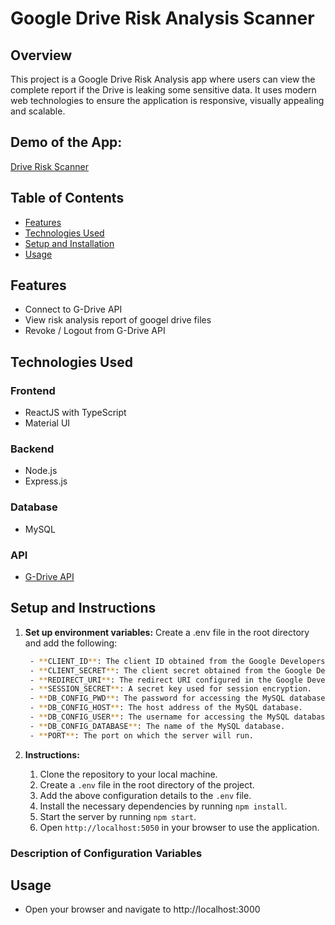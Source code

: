 # Google Drive Risk Analysis Scanner

## Overview

This project is a Google Drive Risk Analysis app where users can view the complete report if the Drive is leaking some sensitive data. It uses modern web technologies to ensure the application is responsive, visually appealing and scalable.

## Demo of the App:

   [Drive Risk Scanner](https://www.youtube.com/watch?v=uhfpIlIOTM4)

## Table of Contents

- [Features](#features)
- [Technologies Used](#technologies-used)
- [Setup and Installation](#setup-and-installation)
- [Usage](#usage)

## Features

- Connect to G-Drive API
- View risk analysis report of googel drive files
- Revoke / Logout from G-Drive API

## Technologies Used

### Frontend

- ReactJS with TypeScript
- Material UI

### Backend

- Node.js
- Express.js

### Database

- MySQL

### API

- [G-Drive API](https://developers.google.com/drive/api/guides/about-sdk)

## Setup and Instructions

1. **Set up environment variables:**
   Create a .env file in the root directory and add the following:

   ```sh
    - **CLIENT_ID**: The client ID obtained from the Google Developers Console.
    - **CLIENT_SECRET**: The client secret obtained from the Google Developers Console.
    - **REDIRECT_URI**: The redirect URI configured in the Google Developers Console for OAuth2 callbacks.
    - **SESSION_SECRET**: A secret key used for session encryption.
    - **DB_CONFIG_PWD**: The password for accessing the MySQL database.
    - **DB_CONFIG_HOST**: The host address of the MySQL database.
    - **DB_CONFIG_USER**: The username for accessing the MySQL database.
    - **DB_CONFIG_DATABASE**: The name of the MySQL database.
    - **PORT**: The port on which the server will run.
   
2. **Instructions:**
   1. Clone the repository to your local machine.
   2. Create a `.env` file in the root directory of the project.
   3. Add the above configuration details to the `.env` file.
   4. Install the necessary dependencies by running `npm install`.
   5. Start the server by running `npm start`.
   6. Open `http://localhost:5050` in your browser to use the application.

   
### Description of Configuration Variables






## Usage

- Open your browser and navigate to http://localhost:3000
